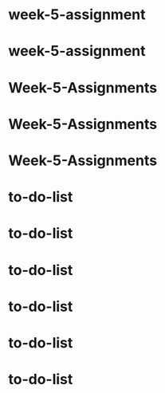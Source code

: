 # week-5-assignment
# week-5-assignment
# Week-5-Assignments
# Week-5-Assignments
# Week-5-Assignments
# to-do-list
# to-do-list
# to-do-list
# to-do-list
# to-do-list
# to-do-list

